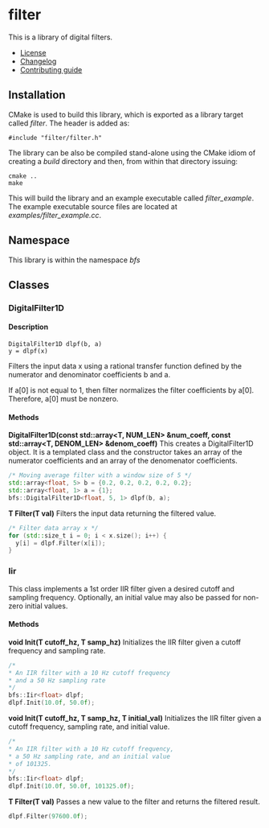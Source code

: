 # filter
This is a library of digital filters.
   * [License](LICENSE.md)
   * [Changelog](CHANGELOG.md)
   * [Contributing guide](CONTRIBUTING.md)

## Installation
CMake is used to build this library, which is exported as a library target called *filter*. The header is added as:

```
#include "filter/filter.h"
```

The library can be also be compiled stand-alone using the CMake idiom of creating a *build* directory and then, from within that directory issuing:

```
cmake ..
make
```

This will build the library and an example executable called *filter_example*. The example executable source files are located at *examples/filter_example.cc*.

## Namespace
This library is within the namespace *bfs*

## Classes

### DigitalFilter1D

#### Description
```
DigitalFilter1D dlpf(b, a)
y = dlpf(x) 
```

Filters the input data x using a rational transfer function defined by the numerator and denominator coefficients b and a.

If a[0] is not equal to 1, then filter normalizes the filter coefficients by a[0]. Therefore, a[0] must be nonzero.

#### Methods

**DigitalFilter1D(const std::array<T, NUM_LEN> &num_coeff, const std::array<T, DENOM_LEN> &denom_coeff)** This creates a DigitalFilter1D object. It is a templated class and the constructor takes an array of the numerator coefficients and an array of the denomenator coefficients.

```C++
/* Moving average filter with a window size of 5 */
std::array<float, 5> b = {0.2, 0.2, 0.2, 0.2, 0.2};
std::array<float, 1> a = {1};
bfs::DigitalFilter1D<float, 5, 1> dlpf(b, a);
```

**T Filter(T val)** Filters the input data returning the filtered value.

```C++
/* Filter data array x */
for (std::size_t i = 0; i < x.size(); i++) {
  y[i] = dlpf.Filter(x[i]);
}
```

### Iir
This class implements a 1st order IIR filter given a desired cutoff and sampling frequency. Optionally, an initial value may also be passed for non-zero initial values.

#### Methods

**void Init(T cutoff_hz, T samp_hz)** Initializes the IIR filter given a cutoff frequency and sampling rate.

```C++
/*
* An IIR filter with a 10 Hz cutoff frequency
* and a 50 Hz sampling rate
*/
bfs::Iir<float> dlpf;
dlpf.Init(10.0f, 50.0f);
```

**void Init(T cutoff_hz, T samp_hz, T initial_val)** Initializes the IIR filter given a cutoff frequency, sampling rate, and initial value.

```C++
/*
* An IIR filter with a 10 Hz cutoff frequency,
* a 50 Hz sampling rate, and an initial value
* of 101325.
*/
bfs::Iir<float> dlpf;
dlpf.Init(10.0f, 50.0f, 101325.0f);
```

**T Filter(T val)** Passes a new value to the filter and returns the filtered result.

```C++
dlpf.Filter(97600.0f);
```
